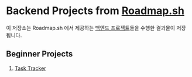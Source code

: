 # Backend Projects from [Roadmap.sh](https://roadmap.sh)

이 저장소는 Roadmap.sh 에서 제공하는 [백엔드 프로젝트](https://roadmap.sh/backend/projects)들을 수행한 결과물이 저장됩니다.

## Beginner Projects

1. [Task Tracker](https://roadmap.sh/projects/task-tracker)

